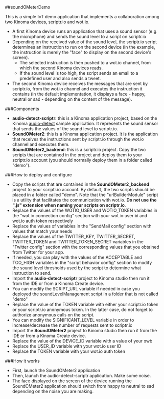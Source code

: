 ##soundOMeterDemo

This is a simple IoT demo application that implements a collaboration among two Kinoma devices, scriptr.io and wot.io.
* A first Kinoma device runs an application that uses a sound sensor (e.g. the microphone) and sends the sound level
to a script on scriptr.io
* Depending on the received value of the sound level, the scriptr.io script determines an instruction to run on the 
second device (in the example, the instruction is merely the "face" to display on the second device's screen).
  * The selected instruction is then pushed to a wot.io channel, from which the second Kinoma devices 
reads.
  * If the sound level is too high, the script sends an email to a predefined user and also sends a tweet.
* The second Kinoma device receives the messages that are sent by scriptr.io, from the wot.io channel and executes 
the instruction it contains (in the default implementation, it displays a face - happy, neutral or sad - depending on the content of the message).

###Components

* **audio-detect-scriptr**: this is a Kinoma application project, based on the Kinoma [audio-detect](https://github.com/Kinoma/KPR-examples/tree/master/audio-detect) sample application. It represents the sound sensor that sends the values of the sound level to scriptr.io.
* **SoundOMeter2**: this is a Kinoma application project. It is the application that receives the instructions sent by scriptr.io through the wot.io channel and executes them.
* **SoundOMeter2_backend**: this is a scriptr.io project. Copy the two scripts that are contained in the project and deploy them to your scriptr.io account (you should normally deploy them in a folder called "demo").

###How to deploy and configure

* Copy the scripts that are contained in the **SoundOMeter2_backend** project to your scriptr.io account. By default, the two scripts should be placed in a folder called "demo". Note that the "urlBuilderModule" script is a utility that facilitates the communication with wot.io. **Do not use the ".js" extension when naming your scripts on scriptr.io**.
 * Replace the values of the WOTIO_USER and WOTIO_TOKEN variables in the "wot.io connection config" section with your wot.io user id and wot.io auth token respectively
 * Replace the values of variables in the "SendMail config" section with values that match your needs
 * Replace the values of the TWITTER_KEY, TWITTER_SECRET, TWITTER_TOKEN and TWITTER_TOKEN_SECRET variables in the "Twitter config" section with the corresponding values that you obtained from Twitter for your app.
 * If needed, you can play with the values of the ACCEPTABLE and TOO_HIGH variables in the "script behavior config" section to modify the sound level thresholds used by the script to determine what instruction to send.
* Import the **audio-detect-scriptr** project to Kinoma studio then run it from the IDE or from a Kinoma Create device. 
 * You can modify the SCRIPT_URL variable if needed in case you deployed the soundLevelManagement script in a folder that is not called "demo"
 * Replace the value of the TOKEN variable with either your scriptr.io token or your scriptr.io anonymous token. In the latter case, do not forget to authorize anonymous calls on the script.
 * You can modify the SIGNIFICANT_LEVEL variable in order to increase/decrease the number of requests sent to scriptr.io
* Import the **SoundOMeter2** project to Kinoma studio then run it from the IDE or from a Kinoma Create device.
 * Replace the value of the DEVICE_ID variable with a value of your owb
 * Replace the USER_ID variable with your wot.io user ID
 * Replace the TOKEN variable with your wot.io auth token


###How it works

* First, launch the SoundOMeter2 application
* Then, launch the audio-detect-scriptr application. Make some noise.
* The face displayed on the screen of the device running the SoundOMeter2 application should switch from happy to neutral to sad depending on the noise you are making.
